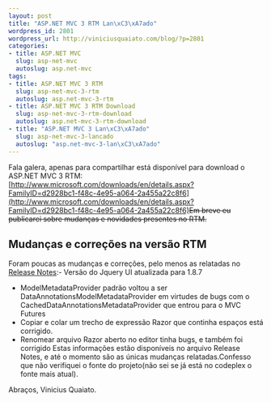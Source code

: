 ```yaml
--- 
layout: post
title: "ASP.NET MVC 3 RTM Lan\xC3\xA7ado"
wordpress_id: 2801
wordpress_url: http://viniciusquaiato.com/blog/?p=2801
categories: 
- title: ASP.NET MVC
  slug: asp-net-mvc
  autoslug: asp.net-mvc
tags: 
- title: ASP.NET MVC 3 RTM
  slug: asp-net-mvc-3-rtm
  autoslug: asp.net-mvc-3-rtm
- title: ASP.NET MVC 3 RTM Download
  slug: asp-net-mvc-3-rtm-download
  autoslug: asp.net-mvc-3-rtm-download
- title: "ASP.NET MVC 3 Lan\xC3\xA7ado"
  slug: asp-net-mvc-3-lancado
  autoslug: "asp.net-mvc-3-lan\xC3\xA7ado"
---
```

Fala galera, apenas para compartilhar está disponível para download o ASP.NET MVC 3 RTM: [http://www.microsoft.com/downloads/en/details.aspx?FamilyID=d2928bc1-f48c-4e95-a064-2a455a22c8f6](http://www.microsoft.com/downloads/en/details.aspx?FamilyID=d2928bc1-f48c-4e95-a064-2a455a22c8f6)<del datetime="2011-01-13T15:16:38+00:00">Em breve eu publicarei sobre mudanças e novidades presentes no RTM.</del>

## Mudanças e correções na versão RTM
Foram poucas as mudanças e correções, pelo menos as relatadas no [Release Notes](http://download.microsoft.com/download/3/4/A/34A8A203-BD4B-44A2-AF8B-CA2CFCB311CC/ASP.NET-MVC-3-RTM-Release-Notes.doc):- Versão do Jquery UI atualizada para 1.8.7
- ModelMetadataProvider padrão voltou a ser DataAnnotationsModelMetadataProvider em virtudes de bugs com o CachedDataAnnotationsMetadataProvider que entrou para o MVC Futures
- Copiar e colar um trecho de expressão Razor que continha espaços está corrigido.
- Renomear arquivo Razor aberto no editor tinha bugs, e também foi corrigido
Estas informações estão disponíveis no arquivo Release Notes, e até o momento são as únicas mudanças relatadas.Confesso que não verifiquei o fonte do projeto(não sei se já está no codeplex o fonte mais atual).

Abraços,
Vinicius Quaiato.

